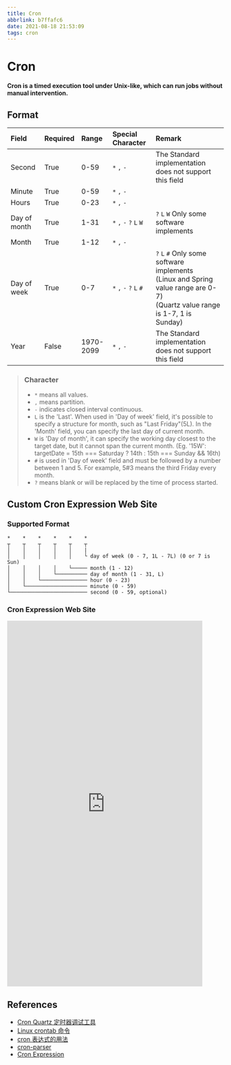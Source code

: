 ```yaml
---
title: Cron
abbrlink: b7ffafc6
date: 2021-08-18 21:53:09
tags: cron
---
```


# Cron

**Cron is a timed execution tool under Unix-like, which can run jobs without manual intervention.**

## Format

| Field        | Required | Range     | Special Character       | Remark                                                                                                                            |
| :----------- | :------- | :-------- | :---------------------- | :-------------------------------------------------------------------------------------------------------------------------------- |
| Second       | True     | 0-59      | `*` `,` `-`             | The Standard implementation does not support this field                                                                           |
| Minute       | True     | 0-59      | `*` `,` `-`             |                                                                                                                                   |
| Hours        | True     | 0-23      | `*` `,` `-`             |                                                                                                                                   |
| Day of month | True     | 1-31      | `*` `,` `-` `?` `L` `W` | `?` `L` `W` Only some software implements                                                                                         |
| Month        | True     | 1-12      | `*` `,` `-`             |                                                                                                                                   |
| Day of week  | True     | 0-7       | `*` `,` `-` `?` `L` `#` | `?` `L` `#` Only some software implements<br/>(Linux and Spring value range are 0-7)<br/>(Quartz value range is 1-7, 1 is Sunday) |
| Year         | False    | 1970-2099 | `*` `,` `-`             | The Standard implementation does not support this field                                                                           |

> ### Character
>
> - `*` means all values.
> - `,` means partition.
> - `-` indicates closed interval continuous.
> - `L` is the 'Last'. When used in 'Day of week' field, it's possible to specify a structure for month, such as "Last Friday"(5L). In the 'Month' field, you can specify the last day of current month.
> - `W` is 'Day of month', it can specify the working day closest to the target date, but it cannot span the current month. (Eg. '15W': targetDate = 15th === Saturday ? 14th : 15th === Sunday && 16th)
> - `#` is used in 'Day of week' field and must be followed by a number between 1 and 5. For example, 5#3 means the third Friday every month.
> - `?` means blank or will be replaced by the time of process started.

## Custom Cron Expression Web Site

### Supported Format

```basic
*    *    *    *    *    *
┬    ┬    ┬    ┬    ┬    ┬
│    │    │    │    │    |
│    │    │    │    │    └ day of week (0 - 7, 1L - 7L) (0 or 7 is Sun)
│    │    │    │    └───── month (1 - 12)
│    │    │    └────────── day of month (1 - 31, L)
│    │    └─────────────── hour (0 - 23)
│    └──────────────────── minute (0 - 59)
└───────────────────────── second (0 - 59, optional)
```

### Cron Expression Web Site

<iframe  
 height=850 
 width=90% 
 src="http://cron.smallstars.top"  
 frameborder=0>
 </iframe>

## References

- [Cron Quartz 定时器调试工具](https://tool.ityuan.com/cron)
- [Linux crontab 命令](https://www.runoob.com/linux/linux-comm-crontab.html)
- [cron 表达式的用法](https://www.cnblogs.com/dubhlinn/p/10740838.html)
- [cron-parser](https://www.npmjs.com/package/cron-parser)
- [Cron Expression](http://cron.smallstars.top)
